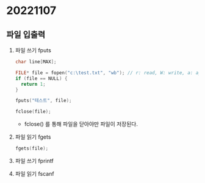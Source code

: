 20221107
=============

파일 입출력
-------------
1. 파일 쓰기 fputs

    ```C
    char line[MAX];

    FILE* file = fopen("c:\test.txt", "wb"); // r: read, W: write, a: append, t: text, b: binary 
    if (file == NULL) {
      return 1;
    }

    fputs("테스트", file);

    fclose(file);
    ```
    
    * fclose() 를 통해 파일을 닫아야만 파일이 저장된다.

2. 파일 읽기 fgets
    ```C
    fgets(file);
    ```

3. 파일 쓰기 fprintf

    
4. 파일 읽기 fscanf
